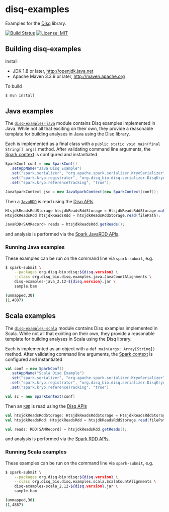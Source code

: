 # disq-examples

Examples for the [Disq](https://github.com/disq-bio/disq) library.

[![Build Status](https://travis-ci.org/disq-bio/disq-examples.svg?branch=master)](https://travis-ci.org/disq-bio/disq-examples)
[![License: MIT](https://img.shields.io/badge/License-MIT-yellow.svg)](https://opensource.org/licenses/MIT)

## Building disq-examples

Install

 * JDK 1.8 or later, http://openjdk.java.net
 * Apache Maven 3.3.9 or later, http://maven.apache.org

To build

```bash
$ mvn install
```

## Java examples

The [`disq-examples-java`](https://github.com/disq-bio/disq-examples/tree/master/java/src/main/java/org/disq_bio/disq/examples/java)
module contains Disq examples implemented in Java. While not all that exciting on
their own, they provide a reasonable template for building analyses in Java using the Disq library.

Each is implemented as a final class with a `public static void main(final String[] args)` method. After
validating command line arguments, the [Spark context](https://spark.apache.org/docs/latest/api/scala/index.html#org.apache.spark.api.java.JavaSparkContext) is configured and instantiated

```java
SparkConf conf = new SparkConf()
  .setAppName("Java Disq Example")
  .set("spark.serializer", "org.apache.spark.serializer.KryoSerializer")
  .set("spark.kryo.registrator", "org.disq_bio.disq.serializer.DisqKryoRegistrator")
  .set("spark.kryo.referenceTracking", "true");

JavaSparkContext jsc = new JavaSparkContext(new SparkContext(conf));
```

Then a [`JavaRDD`](https://spark.apache.org/docs/latest/api/scala/index.html#org.apache.spark.api.java.JavaRDD) is read using the
[Disq APIs](https://www.javadoc.io/doc/org.disq-bio/disq)

```java
HtsjdkReadsRddStorage htsjdkReadsRddStorage = HtsjdkReadsRddStorage.makeDefault(jsc);
HtsjdkReadsRdd htsjdkReadsRdd = htsjdkReadsRddStorage.read(filePath);

JavaRDD<SAMRecord> reads = htsjdkReadsRdd.getReads();
```

and analysis is performed via the [Spark JavaRDD APIs](https://spark.apache.org/docs/latest/api/scala/index.html#org.apache.spark.api.java.JavaRDD).


### Running Java examples

These examples can be run on the command line via `spark-submit`, e.g.

```bash
$ spark-submit \
    --packages org.disq-bio:disq:${disq.version} \
    --class org.disq_bio.disq.examples.java.JavaCountAlignments \
    disq-examples-java_2.12-${disq.version}.jar \
    sample.bam

(unmapped,30)
(1,4887)
```


## Scala examples

The [`disq-examples-scala`](https://github.com/disq-bio/disq-examples/tree/master/scala/src/main/scala/org/disq_bio/disq/examples/scala)
module contains Disq examples implemented in Scala. While not all that exciting on
their own, they provide a reasonable template for building analyses in Scala using the Disq library.

Each is implemented as an object with a `def main(args: Array[String])` method. After
validating command line arguments, the [Spark context](https://spark.apache.org/docs/latest/api/scala/index.html#org.apache.spark.SparkContext)
is configured and instantiated

```scala
val conf = new SparkConf()
  .setAppName("Scala Disq Example")
  .set("spark.serializer", "org.apache.spark.serializer.KryoSerializer")
  .set("spark.kryo.registrator", "org.disq_bio.disq.serializer.DisqKryoRegistrator")
  .set("spark.kryo.referenceTracking", "true")

val sc = new SparkContext(conf)
```

Then an [`RDD`](https://spark.apache.org/docs/latest/api/scala/index.html#org.apache.spark.rdd.RDD) is read using the
[Disq APIs](https://www.javadoc.io/doc/org.disq-bio/disq)

```scala
val htsjdkReadsRddStorage: HtsjdkReadsRddStorage = HtsjdkReadsRddStorage.makeDefault(sc);
val htsjdkReadsRdd: HtsjdkReadsRdd = htsjdkReadsRddStorage.read(filePath);

val reads: RDD[SAMRecord] = htsjdkReadsRdd.getReads();
```

and analysis is performed via the [Spark RDD APIs](https://spark.apache.org/docs/latest/api/scala/index.html#org.apache.spark.rdd.RDD).


### Running Scala examples

These examples can be run on the command line via `spark-submit`, e.g.

```bash
$ spark-submit \
    --packages org.disq-bio:disq:${disq.version} \
    --class org.disq_bio.disq.examples.scala.ScalaCountAlignments \
    disq-examples-scala_2.12-${disq.version}.jar \
    sample.bam

(unmapped,30)
(1,4887)
```

